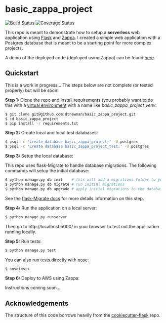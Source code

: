 
basic_zappa_project
===================

[![Build Status](https://travis-ci.org/dtnewman/basic_zappa_project.svg?branch=master)](https://travis-ci.org/dtnewman/basic_zappa_project) 
[![Coverage Status](https://coveralls.io/repos/github/dtnewman/basic_zappa_project/badge.svg?branch=master)](https://coveralls.io/github/dtnewman/basic_zappa_project?branch=master)

This repo is meant to demonstrate how to setup a **serverless** web application using [Flask](http://flask.pocoo.org/) and [Zappa](https://github.com/Miserlou/Zappa). I created a simple web application with a Postgres database that is meant to be a starting point for more complex projects.

A demo of the deployed code (deployed using Zappa) can be found [here](https://auakxywz61.execute-api.us-east-1.amazonaws.com/dev/).

Quickstart
----------

This is a work in progress... The steps below are not complete (or tested properly) but will be soon!

**Step 1:** Clone the repo and install requirements (you probably want to do this with a [virtual environment](http://docs.python-guide.org/en/latest/dev/virtualenvs/) with a name like *basic_zappa_project_venv*:

```bash
$ git clone git@github.com:dtnewman/basic_zappa_project.git
$ cd basic_zappa_project
$ pip install -r requirements.txt
```

**Step 2:** Create local and local test databases:

```bash
$ psql -c 'create database basic_zappa_project;' -U postgres
$ psql -c 'create database basic_zappa_project_test;' -U postgres
```

**Step 3:** Setup the local database:

This repo uses flask-Migrate to handle database migrations. The following commands will setup the initial database: 

```bash
$ python manage.py db init    # this will add a migrations folder to your application
$ python manage.py db migrate # run initial migrations
$ python manage.py db upgrade # apply initial migrations to the database
```

See the [flask-Migrate docs](https://flask-migrate.readthedocs.io/en/latest/) for more details information on this step.

**Step 4:** Run the application on a local server:

```bash
$ python manage.py runserver
```

Then go to http://localhost:5000/ in your browser to test out the application running locally.

**Step 5:** Run tests: 
 
```bash
$ python manage.py test
```

You can also run tests directly with [nose](http://nose.readthedocs.io):

```bash
$ nosetests
```


**Step 6:** Deploy to AWS using Zappa:

Instructions coming soon...

Acknowledgements
----------------
The structure of this code borrows heavily from the [cookiecutter-flask](https://github.com/sloria/cookiecutter-flask) repo.